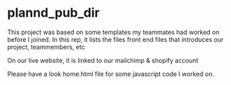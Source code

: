 # plannd_pub_dir
This project was based on some templates my teammates had worked on before I joined.
In this rep, it lists the files front end files that introduces our project, teammembers, etc

On our live website, it is linked to our mailchimp & shopify account

Please have a look home.html file for some javascript code I worked on.
